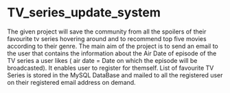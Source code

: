# TV_series_update_system
The given project will save the community from all the spoilers of their favourite tv series hovering around and to recommend top five movies according to their genre. The main aim of the project is to send an email to the user that contains the information about the Air Date of episode of the TV series a user likes ( air date = Date on which the episode will be broadcasted). It enables user to register for themself. List of favourite TV Series is stored in the MySQL DataBase and mailed to all the registered user on their registered email address on demand.
